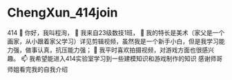 # ChengXun_414join
414
👋 你好，我叫程洵，
👀 我来自23级数技1班，
🌱 我的特长是美术（家父是一个画家，从小跟着家父学习）详见剪辑视频，虽然我是一个新手小白，但是我学习能力强，做事认真，抗压能力强；
💞️ 我平时喜欢拍摄视频，对游戏方面也很感兴趣。
📫 我希望能进入414实验室学习到一些建模知识和游戏制作的知识
感谢师哥师姐看完我的自我介绍
<!---
chengxun414/chengxun414 is a ✨ special ✨ repository because its `README.md` (this file) appears on your GitHub profile.
You can click the Preview link to take a look at your changes.
--->
